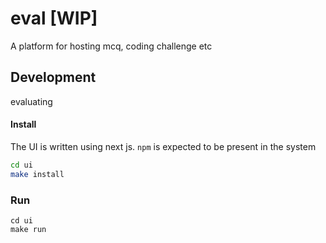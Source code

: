 # eval   [WIP]
A platform for hosting  mcq, coding challenge etc


## Development

evaluating
#### Install
The UI is written using next js. `npm` is expected to be present in the system
```sh
cd ui
make install
```

### Run
```
cd ui
make run
```
